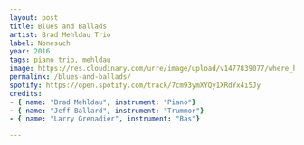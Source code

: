 ```yaml
---
layout: post
title: Blues and Ballads
artist: Brad Mehldau Trio
label: Nonesuch
year: 2016
tags: piano trio, mehldau
image: https://res.cloudinary.com/urre/image/upload/v1477839077/where_hxzvwg.jpg
permalink: /blues-and-ballads/
spotify: https://open.spotify.com/track/7cm93ymXYQy1XRdYx4i5Jy
credits: 
- { name: "Brad Mehldau", instrument: "Piano"}
- { name: "Jeff Ballard", instrument: "Trummor"}
- { name: "Larry Grenadier", instrument: "Bas"}

---
```


